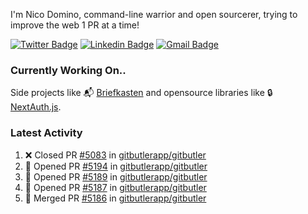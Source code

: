 
I'm Nico Domino, command-line warrior and open sourcerer, trying to improve the web 1 PR at a time!

[![Twitter Badge](https://img.shields.io/badge/-@ndom91-1ca0f1?style=flat-square&labelColor=1ca0f1&logo=twitter&logoColor=white&link=https://twitter.com/ndom91)](https://twitter.com/ndom91) [![Linkedin Badge](https://img.shields.io/badge/-ndom91-blue?style=flat-square&logo=Linkedin&logoColor=white&link=https://www.linkedin.com/in/ndom91/)](https://www.linkedin.com/in/ndom91/) [![Gmail Badge](https://img.shields.io/badge/-yo@ndo.dev-c14438?style=flat-square&logo=mail.ru&logoColor=white&link=mailto:yo@ndo.dev)](mailto:yo@ndo.dev)

### Currently Working On..

Side projects like 📬 [Briefkasten](https://briefkastenhq.com) and opensource libraries like 🔒 [NextAuth.js](https://github.com/nextauthjs/next-auth).

<!--START_SECTION_PROFILE_VIEWS:readme-info-->
<!--END_SECTION_PROFILE_VIEWS:readme-info-->

<!--START_SECTION_DAILY_COMMIT:readme-info-->
<!--END_SECTION_DAILY_COMMIT:readme-info-->

<!--START_SECTION_WEEKLY_COMMIT:readme-info-->
<!--END_SECTION_WEEKLY_COMMIT:readme-info-->

### Latest Activity

<!--START_SECTION:activity-->
1. ❌ Closed PR [#5083](https://github.com/gitbutlerapp/gitbutler/pull/5083) in [gitbutlerapp/gitbutler](https://github.com/gitbutlerapp/gitbutler)
2. 💪 Opened PR [#5194](https://github.com/gitbutlerapp/gitbutler/pull/5194) in [gitbutlerapp/gitbutler](https://github.com/gitbutlerapp/gitbutler)
3. 💪 Opened PR [#5189](https://github.com/gitbutlerapp/gitbutler/pull/5189) in [gitbutlerapp/gitbutler](https://github.com/gitbutlerapp/gitbutler)
4. 💪 Opened PR [#5187](https://github.com/gitbutlerapp/gitbutler/pull/5187) in [gitbutlerapp/gitbutler](https://github.com/gitbutlerapp/gitbutler)
5. 🎉 Merged PR [#5186](https://github.com/gitbutlerapp/gitbutler/pull/5186) in [gitbutlerapp/gitbutler](https://github.com/gitbutlerapp/gitbutler)
<!--END_SECTION:activity-->
